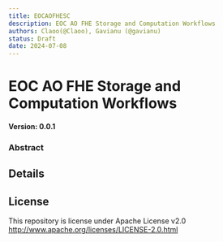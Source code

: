 ```yaml
---
title: EOCAOFHESC
description: EOC AO FHE Storage and Computation Workflows
authors: Claoo(@Claoo), Gavianu (@gavianu)
status: Draft
date: 2024-07-08
---
```


# EOC AO FHE Storage and Computation Workflows

#### Version: 0.0.1

### Abstract

## Details

## License

This repository is license under Apache License v2.0 <http://www.apache.org/licenses/LICENSE-2.0.html>
